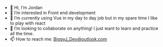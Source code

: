 - 👋 Hi, I’m Jordan
- 👀 I’m interested in Front end development
- 🌱 I’m currently using Vue in my day to day job but in my spare time I like to play with react
- 💞️ I’m looking to collaborate on anything! I just want to learn and practice all the time.
- 📫 How to reach me: BiggyJ_Dev@outlook.com

<!---
BiggyJDev/BiggyJDev is a ✨ special ✨ repository because its `README.md` (this file) appears on your GitHub profile.
You can click the Preview link to take a look at your changes.
--->
